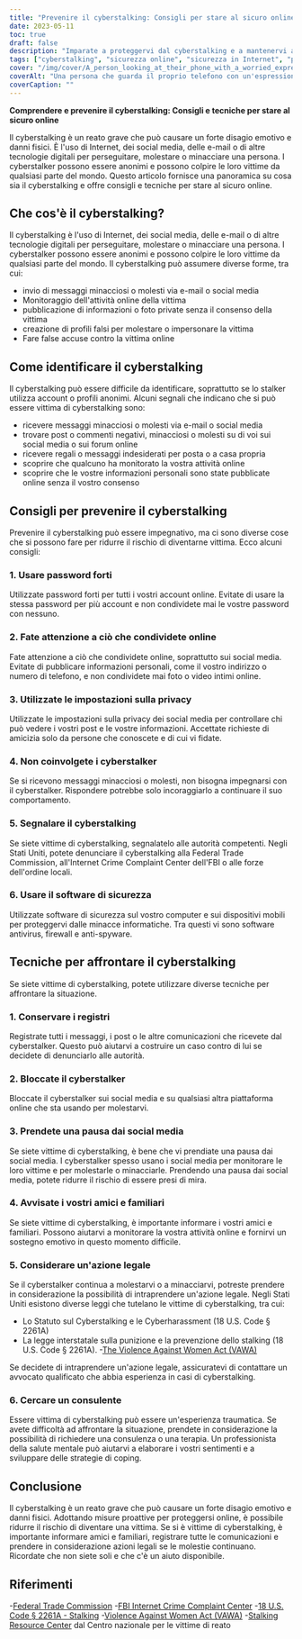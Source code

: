 ```yaml
---
title: "Prevenire il cyberstalking: Consigli per stare al sicuro online"
date: 2023-05-11
toc: true
draft: false
description: "Imparate a proteggervi dal cyberstalking e a mantenervi al sicuro online con questi consigli e tecniche."
tags: ["cyberstalking", "sicurezza online", "sicurezza in Internet", "prevenzione dello stalking", "sicurezza personale", "online privacy", "sicurezza informatica", "sicurezza digitale", "sicurezza in internet", "cyberbullismo", "molestie", "protezione delle vittime", "azione legale", "consulenza", "salute mentale", "sicurezza dei social media", "molestie online", "stalking online", "forze dell'ordine", "protezione della privacy"]
cover: "/img/cover/A_person_looking_at_their_phone_with_a_worried_expression.png"
coverAlt: "Una persona che guarda il proprio telefono con un'espressione preoccupata mentre sullo sfondo si staglia una figura ombrosa."
coverCaption: ""
---
```


**Comprendere e prevenire il cyberstalking: Consigli e tecniche per stare al sicuro online**

Il cyberstalking è un reato grave che può causare un forte disagio emotivo e danni fisici. È l'uso di Internet, dei social media, delle e-mail o di altre tecnologie digitali per perseguitare, molestare o minacciare una persona. I cyberstalker possono essere anonimi e possono colpire le loro vittime da qualsiasi parte del mondo. Questo articolo fornisce una panoramica su cosa sia il cyberstalking e offre consigli e tecniche per stare al sicuro online.

## Che cos'è il cyberstalking?

Il cyberstalking è l'uso di Internet, dei social media, delle e-mail o di altre tecnologie digitali per perseguitare, molestare o minacciare una persona. I cyberstalker possono essere anonimi e possono colpire le loro vittime da qualsiasi parte del mondo. Il cyberstalking può assumere diverse forme, tra cui:

- invio di messaggi minacciosi o molesti via e-mail o social media
- Monitoraggio dell'attività online della vittima
- pubblicazione di informazioni o foto private senza il consenso della vittima
- creazione di profili falsi per molestare o impersonare la vittima
- Fare false accuse contro la vittima online

## Come identificare il cyberstalking

Il cyberstalking può essere difficile da identificare, soprattutto se lo stalker utilizza account o profili anonimi. Alcuni segnali che indicano che si può essere vittima di cyberstalking sono:

- ricevere messaggi minacciosi o molesti via e-mail o social media
- trovare post o commenti negativi, minacciosi o molesti su di voi sui social media o sui forum online
- ricevere regali o messaggi indesiderati per posta o a casa propria
- scoprire che qualcuno ha monitorato la vostra attività online
- scoprire che le vostre informazioni personali sono state pubblicate online senza il vostro consenso

## Consigli per prevenire il cyberstalking

Prevenire il cyberstalking può essere impegnativo, ma ci sono diverse cose che si possono fare per ridurre il rischio di diventarne vittima. Ecco alcuni consigli:

### 1. Usare password forti

Utilizzate password forti per tutti i vostri account online. Evitate di usare la stessa password per più account e non condividete mai le vostre password con nessuno.

### 2. Fate attenzione a ciò che condividete online

Fate attenzione a ciò che condividete online, soprattutto sui social media. Evitate di pubblicare informazioni personali, come il vostro indirizzo o numero di telefono, e non condividete mai foto o video intimi online.

### 3. Utilizzate le impostazioni sulla privacy

Utilizzate le impostazioni sulla privacy dei social media per controllare chi può vedere i vostri post e le vostre informazioni. Accettate richieste di amicizia solo da persone che conoscete e di cui vi fidate.

### 4. Non coinvolgete i cyberstalker

Se si ricevono messaggi minacciosi o molesti, non bisogna impegnarsi con il cyberstalker. Rispondere potrebbe solo incoraggiarlo a continuare il suo comportamento.

### 5. Segnalare il cyberstalking

Se siete vittime di cyberstalking, segnalatelo alle autorità competenti. Negli Stati Uniti, potete denunciare il cyberstalking alla Federal Trade Commission, all'Internet Crime Complaint Center dell'FBI o alle forze dell'ordine locali.

### 6. Usare il software di sicurezza

Utilizzate software di sicurezza sul vostro computer e sui dispositivi mobili per proteggervi dalle minacce informatiche. Tra questi vi sono software antivirus, firewall e anti-spyware.

## Tecniche per affrontare il cyberstalking

Se siete vittime di cyberstalking, potete utilizzare diverse tecniche per affrontare la situazione.

### 1. Conservare i registri

Registrate tutti i messaggi, i post o le altre comunicazioni che ricevete dal cyberstalker. Questo può aiutarvi a costruire un caso contro di lui se decidete di denunciarlo alle autorità.

### 2. Bloccate il cyberstalker

Bloccate il cyberstalker sui social media e su qualsiasi altra piattaforma online che sta usando per molestarvi.

### 3. Prendete una pausa dai social media

Se siete vittime di cyberstalking, è bene che vi prendiate una pausa dai social media. I cyberstalker spesso usano i social media per monitorare le loro vittime e per molestarle o minacciarle. Prendendo una pausa dai social media, potete ridurre il rischio di essere presi di mira.

### 4. Avvisate i vostri amici e familiari

Se siete vittime di cyberstalking, è importante informare i vostri amici e familiari. Possono aiutarvi a monitorare la vostra attività online e fornirvi un sostegno emotivo in questo momento difficile.

### 5. Considerare un'azione legale

Se il cyberstalker continua a molestarvi o a minacciarvi, potreste prendere in considerazione la possibilità di intraprendere un'azione legale. Negli Stati Uniti esistono diverse leggi che tutelano le vittime di cyberstalking, tra cui:

- Lo Statuto sul Cyberstalking e le Cyberharassment (18 U.S. Code § 2261A)
- La legge interstatale sulla punizione e la prevenzione dello stalking (18 U.S. Code § 2261A).
-[The Violence Against Women Act (VAWA)](https://www.hud.gov/VAWA)

Se decidete di intraprendere un'azione legale, assicuratevi di contattare un avvocato qualificato che abbia esperienza in casi di cyberstalking.

### 6. Cercare un consulente

Essere vittima di cyberstalking può essere un'esperienza traumatica. Se avete difficoltà ad affrontare la situazione, prendete in considerazione la possibilità di richiedere una consulenza o una terapia. Un professionista della salute mentale può aiutarvi a elaborare i vostri sentimenti e a sviluppare delle strategie di coping.

## Conclusione

Il cyberstalking è un reato grave che può causare un forte disagio emotivo e danni fisici. Adottando misure proattive per proteggersi online, è possibile ridurre il rischio di diventare una vittima. Se si è vittime di cyberstalking, è importante informare amici e familiari, registrare tutte le comunicazioni e prendere in considerazione azioni legali se le molestie continuano. Ricordate che non siete soli e che c'è un aiuto disponibile.

## Riferimenti

-[Federal Trade Commission](https://www.ftc.gov/)
-[FBI Internet Crime Complaint Center](https://www.ic3.gov/)
-[18 U.S. Code § 2261A - Stalking](https://www.law.cornell.edu/uscode/text/18/2261A)
-[Violence Against Women Act (VAWA)](https://www.hud.gov/VAWA)
-[Stalking Resource Center](https://victimsofcrime.org/our-programs/national-stalking-resource-center/) dal Centro nazionale per le vittime di reato
